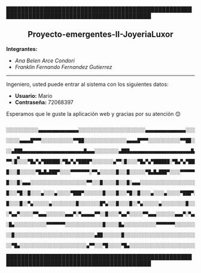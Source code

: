 █████████████████████████████████████████████████████████████████████████████████████████

<div align="center">
  
## Proyecto-emergentes-II-JoyeriaLuxor 

</div>

**Integrantes:**
- *Ana Belen Arce Condori*
- *Franklin Fernando Fernandez Gutierrez*

----------------------------------------------------------- 

Ingeniero, usted puede entrar al sistema con los siguientes datos:

- **Usuario:** Mario 
- **Contraseña:** 72068397

Esperamos que le guste la aplicación web y gracias por su atención 😊

```
    ░░░░░░░░░░░░▄▄▄▄▄▄▄▄▄▄▄▄▄▄▄░░░░░░░░░░░░░░░░░░░░░░░░░▄▄▄▄▄▄▄▄▄▄▄▄▄▄▄░░░░░░░░░░░░░░░░░░░░░░░░░▄▄▄▄▄▄▄▄▄▄▄▄▄▄▄░░░░░░░░░░░░░░░░
    ░░░░░▄▄▄▄█▀▀▀░░░░░░░░░░░░▀▀██░░░░░░░░░░░░░░░░▄▄▄▄█▀▀▀░░░░░░░░░░░░▀▀██░░░░░░░░░░░░░░░░░░▄▄▄▄█▀▀▀░░░░░░░░░░░░▀▀██░░░░░░░░░░░░
    ░░▄███▄▄▄▄▄▄▄▄▄▄▄▄▄▄▄▄▄▄▄▄▄▄▄█▄▄▄░░░░░░░░░▄███▄▄▄▄▄▄▄▄▄▄▄▄▄▄▄▄▄▄▄▄▄▄▄█▄▄▄░░░░░░░░░░░▄███▄▄▄▄▄▄▄▄▄▄▄▄▄▄▄▄▄▄▄▄▄▄▄█▄▄▄░░░░░░░░
    ▄ ▀▀░█░░░░▀█▄▀▄▀██████░▀█▄▀▄▀████▀░░░░░░░░▄▀▀░█░░░░▀█▄▀▄▀██████░▀█▄▀▄▀████▀░░░░░░░░░▄▀▀░█░░░░▀█▄▀▄▀██████░▀█▄▀▄▀████▀░░░░░░
    █░░░█░░░░░░▀█▄█▄███▀░░░░▀▀▀▀▀▀▀░▀▀▄░░░░░░█░░░█░░░░░░▀█▄█▄███▀░░░░▀▀▀▀▀▀▀░▀▀▄░░░░░░░█░░░█░░░░░░▀█▄█▄███▀░░░░▀▀▀▀▀▀▀░▀▀▄░░░░░
    █░░░█░▄▄▄░░░░░░░░░░░░░░░░░░░░░▀▀░░░█░░░░░█░░░█░▄▄▄░░░░░░░░░░░░░░░░░░░░░▀▀░░░█░░░░░░█░░░█░▄▄▄░░░░░░░░░░░░░░░░░░░░░▀▀░░░█░░░░
    █░░░▀█░░█░░░░▄░░░░▄░░░░░▀███▀░░░░░░░█░░░░█░░░▀█░░█░░░░▄░░░░▄░░░░░▀███▀░░░░░░░█░░░░░█░░░▀█░░█░░░░▄░░░░▄░░░░░▀███▀░░░░░░░█░░░
    █░░░░█░░▀▄░░░░░░▄░░░░░░░░░█░░░░░░░░█▀▄░░░█░░░░█░░▀▄░░░░░░▄░░░░░░░░░█░░░░░░░░█▀▄░░░░█░░░░█░░▀▄░░░░░░▄░░░░░░░░░█░░░░░░░░█▀▄░░
    ░▀▄▄▀░░░░░▀▀▄▄▄░░░░░░░▄▄▄▀░▀▄▄▄▄▄▀▀░░█░░░░▀▄▄▀░░░░░▀▀▄▄▄░░░░░░░▄▄▄▀░▀▄▄▄▄▄▀▀░░█░░░░░▀▄▄▀░░░░░▀▀▄▄▄░░░░░░░▄▄▄▀░▀▄▄▄▄▄▀▀░░█░░
    ░█▄░░░░░░░░░░░░▀▀▀▀▀▀▀░░░░░░░░░░░░░░█░░░░░█▄░░░░░░░░░░░░▀▀▀▀▀▀▀░░░░░░░░░░░░░░█░░░░░░█▄░░░░░░░░░░░░▀▀▀▀▀▀▀░░░░░░░░░░░░░░█░░░
    ░░█░░░░░░░░░░░░░░░░░░░░░░░░░░░░░░▄██░░░░░░░█░░░░░░░░░░░░░░░░░░░░░░░░░░░░░░▄██░░░░░░░░█░░░░░░░░░░░░░░░░░░░░░░░░░░░░░░▄██░░░░
    ░░▀█▄░░░░░░░░░░░░░░░░░░░░░░░░░▄▀▀░░░▀█░░░░░▀█▄░░░░░░░░░░░░░░░░░░░░░░░░░▄▀▀░░░▀█░░░░░░▀█▄░░░░░░░░░░░░░░░░░░░░░░░░░▄▀▀░░░▀█░░
```
█████████████████████████████████████████████████████████████████████████████████████████
